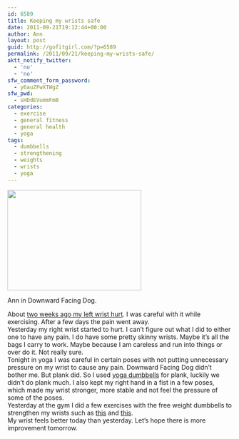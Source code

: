 ```yaml
---
id: 6589
title: Keeping my wrists safe
date: 2011-09-21T19:12:44+00:00
author: Ann
layout: post
guid: http://gofitgirl.com/?p=6589
permalink: /2011/09/21/keeping-my-wrists-safe/
aktt_notify_twitter:
  - 'no'
  - 'no'
sfw_comment_form_password:
  - y6auZFwXTWgZ
sfw_pwd:
  - sHDdEVummFmB
categories:
  - exercise
  - general fitness
  - general health
  - yoga
tags:
  - dumbbells
  - strengthening
  - weights
  - wrists
  - yoga
---
```

<div id="attachment_6601" style="width: 310px" class="wp-caption alignleft">
  <a href="http://gofitgirl.com/blog/wp-content/uploads/2011/09/photo-1_2.jpg"><img class="size-medium wp-image-6601" title="photo 1_2" src="http://gofitgirl.com/blog/wp-content/uploads/2011/09/photo-1_2-300x225.jpg" alt="" width="300" height="225" /></a>
  
  <p class="wp-caption-text">
    Ann in Downward Facing Dog.
  </p>
</div>

  
About [two weeks ago my left wrist hurt](http://gofitgirl.com/?p=6385). I was careful with it while exercising. After a few days the pain went away.  
Yesterday my right wrist started to hurt. I can&#8217;t figure out what I did to either one to have any pain. I do have some pretty skinny wrists. Maybe it&#8217;s all the bags I carry to work. Maybe because I am careless and run into things or over do it. Not really sure.  
Tonight in yoga I was careful in certain poses with not putting unnecessary pressure on my wrist to cause any pain. Downward Facing Dog didn&#8217;t bother me. But plank did. So I used [yoga dumbbells](http://i00.i.aliimg.com/photo/v0/321136380/yoga_dumbbell_fitness_dumbbell_yoga_equipment.jpg) for plank, luckily we didn&#8217;t do plank much. I also kept my right hand in a fist in a few poses, which made my wrist stronger, more stable and not feel the pressure of some of the poses.  
Yesterday at the gym I did a few exercises with the free weight dumbbells to strengthen my wrists such as [this](http://www.fitness.com/exercises/uploaded/1186947762_0703090453.gif) and [this](http://www.fit4eva.com/dumbell-forearm-ext.gif).  
My wrist feels better today than yesterday. Let&#8217;s hope there is more improvement tomorrow.
